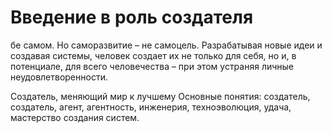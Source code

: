 # Введение в роль создателя

бе самом. Но саморазвитие – не самоцель. Разрабатывая новые идеи и создавая системы, человек создает их не только для себя, но и, в потенциале, для всего человечества – при этом устраняя личные неудовлетворенности. 


Создатель, меняющий мир к лучшему
Основные понятия: создатель, создатель, агент, агентность, инженерия, техноэволюция, удача, мастерство создания систем.
